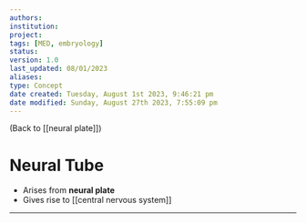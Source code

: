 ```yaml
---
authors: 
institution: 
project: 
tags: [MED, embryology]
status: 
version: 1.0
last_updated: 08/01/2023
aliases: 
type: Concept
date created: Tuesday, August 1st 2023, 9:46:21 pm
date modified: Sunday, August 27th 2023, 7:55:09 pm
---
```


(Back to [[neural plate]])

# Neural Tube

- Arises from **neural plate**
- Gives rise to [[central nervous system]]

---
